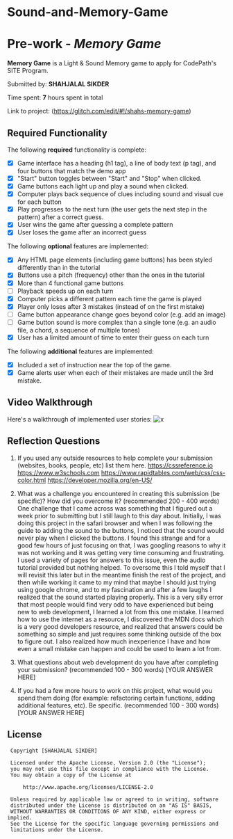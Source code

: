 # Sound-and-Memory-Game
 # Pre-work - *Memory Game*

 **Memory Game** is a Light & Sound Memory game to apply for CodePath's SITE Program. 

 Submitted by: **SHAHJALAL SIKDER**

 Time spent: **7** hours spent in total

 Link to project: (https://glitch.com/edit/#!/shahs-memory-game)

 ## Required Functionality

 The following **required** functionality is complete:

 * [x] Game interface has a heading (h1 tag), a line of body text (p tag), and four buttons that match the demo app
 * [x] "Start" button toggles between "Start" and "Stop" when clicked. 
 * [x] Game buttons each light up and play a sound when clicked. 
 * [x] Computer plays back sequence of clues including sound and visual cue for each button
 * [x] Play progresses to the next turn (the user gets the next step in the pattern) after a correct guess. 
 * [x] User wins the game after guessing a complete pattern
 * [x] User loses the game after an incorrect guess

 The following **optional** features are implemented:

 * [x] Any HTML page elements (including game buttons) has been styled differently than in the tutorial
 * [x] Buttons use a pitch (frequency) other than the ones in the tutorial
 * [x] More than 4 functional game buttons
 * [ ] Playback speeds up on each turn
 * [x] Computer picks a different pattern each time the game is played
 * [x] Player only loses after 3 mistakes (instead of on the first mistake)
 * [ ] Game button appearance change goes beyond color (e.g. add an image)
 * [ ] Game button sound is more complex than a single tone (e.g. an audio file, a chord, a sequence of multiple tones)
 * [x] User has a limited amount of time to enter their guess on each turn

 The following **additional** features are implemented:

 - [x] Included a set of instruction near the top of the game.
 - [x] Game alerts user when each of their mistakes are made until the 3rd mistake.

 ## Video Walkthrough

 Here's a walkthrough of implemented user stories:
 ![x](https://recordit.co/TA5TVTkPbe.gif)


 ## Reflection Questions
 1. If you used any outside resources to help complete your submission (websites, books, people, etc) list them here. 
 https://cssreference.io
 https://www.w3schools.com
 https://www.rapidtables.com/web/css/css-color.html
 https://developer.mozilla.org/en-US/

 2. What was a challenge you encountered in creating this submission (be specific)? How did you overcome it? (recommended 200 - 400 words) 
 One challenge that I came across was something that I figured out a week prior to submitting but I still laugh to this day about. Initially, I was doing this project in the safari browser and when I was following the guide to adding the sound to the buttons, I noticed that the sound would never play when I clicked the buttons. I found this strange and for a good few hours of just focusing on that, I was googling reasons to why it was not working and it was getting very time consuming and frustrating. I used a variety of pages for answers to this issue, even the audio tutorial provided but nothing helped. To oversome this I told myself that I will revisit this later but in the meantime finish the rest of the project, and then while working it came to my mind that maybe I should just trying using google chrome, and to my fascination and after a few laughs I realized that the sound started playing properly. This is a very silly error that most people would find very odd to have experienced but being new to web development, I learned a lot from this one mistake. I learned how to use the internet as a resource, I discovered the MDN docs which is a very good developers resource, and realized that answers could be something so simple and just requires some thinking outside of the box to figure out. I also realized how much inexperience I have and how even a small mistake can happen and could be used to learn a lot from.

 3. What questions about web development do you have after completing your submission? (recommended 100 - 300 words) 
 [YOUR ANSWER HERE]

 4. If you had a few more hours to work on this project, what would you spend them doing (for example: refactoring certain functions, adding additional features, etc). Be specific. (recommended 100 - 300 words) 
 [YOUR ANSWER HERE]



 ## License

     Copyright [SHAHJALAL SIKDER]

     Licensed under the Apache License, Version 2.0 (the "License");
     you may not use this file except in compliance with the License.
     You may obtain a copy of the License at

         http://www.apache.org/licenses/LICENSE-2.0

     Unless required by applicable law or agreed to in writing, software
     distributed under the License is distributed on an "AS IS" BASIS,
     WITHOUT WARRANTIES OR CONDITIONS OF ANY KIND, either express or implied.
     See the License for the specific language governing permissions and
     limitations under the License.
